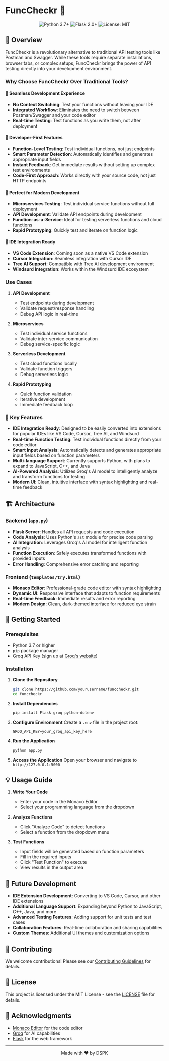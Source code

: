 # FuncCheckr 🚀

<div align="center">
  <img src="https://img.shields.io/badge/Python-3.7+-blue.svg" alt="Python 3.7+">
  <img src="https://img.shields.io/badge/Flask-2.0+-lightgrey.svg" alt="Flask 2.0+">
  <img src="https://img.shields.io/badge/License-MIT-green.svg" alt="License: MIT">
</div>

## 🌟 Overview

FuncCheckr is a revolutionary alternative to traditional API testing tools like Postman and Swagger. While these tools require separate installations, browser tabs, or complex setups, FuncCheckr brings the power of API testing directly into your development environment.

### Why Choose FuncCheckr Over Traditional Tools?

#### 🚀 Seamless Development Experience
- **No Context Switching**: Test your functions without leaving your IDE
- **Integrated Workflow**: Eliminates the need to switch between Postman/Swagger and your code editor
- **Real-time Testing**: Test functions as you write them, not after deployment

#### 💪 Developer-First Features
- **Function-Level Testing**: Test individual functions, not just endpoints
- **Smart Parameter Detection**: Automatically identifies and generates appropriate input fields
- **Instant Feedback**: Get immediate results without setting up complex test environments
- **Code-First Approach**: Works directly with your source code, not just HTTP endpoints

#### 🎯 Perfect for Modern Development
- **Microservices Testing**: Test individual service functions without full deployment
- **API Development**: Validate API endpoints during development
- **Function-as-a-Service**: Ideal for testing serverless functions and cloud functions
- **Rapid Prototyping**: Quickly test and iterate on function logic

#### 🔄 IDE Integration Ready
- **VS Code Extension**: Coming soon as a native VS Code extension
- **Cursor Integration**: Seamless integration with Cursor IDE
- **Tree AI Support**: Compatible with Tree AI development environment
- **Windsurd Integration**: Works within the Windsurd IDE ecosystem

### Use Cases

1. **API Development**
   - Test endpoints during development
   - Validate request/response handling
   - Debug API logic in real-time

2. **Microservices**
   - Test individual service functions
   - Validate inter-service communication
   - Debug service-specific logic

3. **Serverless Development**
   - Test cloud functions locally
   - Validate function triggers
   - Debug serverless logic

4. **Rapid Prototyping**
   - Quick function validation
   - Iterative development
   - Immediate feedback loop

### 🎯 Key Features

- **IDE Integration Ready**: Designed to be easily converted into extensions for popular IDEs like VS Code, Cursor, Tree AI, and Windsurd
- **Real-time Function Testing**: Test individual functions directly from your code editor
- **Smart Input Analysis**: Automatically detects and generates appropriate input fields based on function parameters
- **Multi-language Support**: Currently supports Python, with plans to expand to JavaScript, C++, and Java
- **AI-Powered Analysis**: Utilizes Groq's AI model to intelligently analyze and transform functions for testing
- **Modern UI**: Clean, intuitive interface with syntax highlighting and real-time feedback

## 🏗️ Architecture

### Backend (`app.py`)
- **Flask Server**: Handles all API requests and code execution
- **Code Analysis**: Uses Python's `ast` module for precise code parsing
- **AI Integration**: Leverages Groq's AI model for intelligent function analysis
- **Function Execution**: Safely executes transformed functions with provided inputs
- **Error Handling**: Comprehensive error catching and reporting

### Frontend (`templates/try.html`)
- **Monaco Editor**: Professional-grade code editor with syntax highlighting
- **Dynamic UI**: Responsive interface that adapts to function requirements
- **Real-time Feedback**: Immediate results and error reporting
- **Modern Design**: Clean, dark-themed interface for reduced eye strain

## 🚀 Getting Started

### Prerequisites
- Python 3.7 or higher
- `pip` package manager
- Groq API Key (sign up at [Groq's website](https://groq.com))

### Installation

1. **Clone the Repository**
   ```bash
   git clone https://github.com/yourusername/funccheckr.git
   cd funccheckr
   ```

2. **Install Dependencies**
   ```bash
   pip install Flask groq python-dotenv
   ```

3. **Configure Environment**
   Create a `.env` file in the project root:
   ```env
   GROQ_API_KEY=your_groq_api_key_here
   ```

4. **Run the Application**
   ```bash
   python app.py
   ```

5. **Access the Application**
   Open your browser and navigate to `http://127.0.0.1:5000`

## 💡 Usage Guide

1. **Write Your Code**
   - Enter your code in the Monaco Editor
   - Select your programming language from the dropdown

2. **Analyze Functions**
   - Click "Analyze Code" to detect functions
   - Select a function from the dropdown menu

3. **Test Functions**
   - Input fields will be generated based on function parameters
   - Fill in the required inputs
   - Click "Test Function" to execute
   - View results in the output area

## 🔮 Future Development

- **IDE Extension Development**: Converting to VS Code, Cursor, and other IDE extensions
- **Additional Language Support**: Expanding beyond Python to JavaScript, C++, Java, and more
- **Advanced Testing Features**: Adding support for unit tests and test cases
- **Collaboration Features**: Real-time collaboration and sharing capabilities
- **Custom Themes**: Additional UI themes and customization options

## 🤝 Contributing

We welcome contributions! Please see our [Contributing Guidelines](CONTRIBUTING.md) for details.

## 📝 License

This project is licensed under the MIT License - see the [LICENSE](LICENSE) file for details.

## 🙏 Acknowledgments

- [Monaco Editor](https://microsoft.github.io/monaco-editor/) for the code editor
- [Groq](https://groq.com) for AI capabilities
- [Flask](https://flask.palletsprojects.com/) for the web framework

---

<div align="center">
  Made with ❤️ by DSPK
</div> 